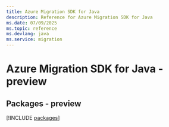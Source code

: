 ```yaml
---
title: Azure Migration SDK for Java
description: Reference for Azure Migration SDK for Java
ms.date: 07/09/2025
ms.topic: reference
ms.devlang: java
ms.service: migration
---
```

# Azure Migration SDK for Java - preview
## Packages - preview
[!INCLUDE [packages](migration-index.md)]